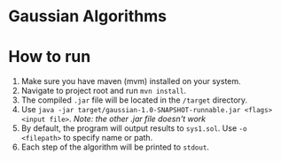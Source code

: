 # Gaussian Algorithms

# How to run

1. Make sure you have maven (mvm) installed on your system.
2. Navigate to project root and run `mvn install`.
3. The compiled `.jar` file will be located in the `/target` directory.
4. Use `java -jar target/gaussian-1.0-SNAPSHOT-runnable.jar <flags> <input file>`. *Note: the other .jar file doesn't work*
5. By default, the program will output results to `sys1.sol`. Use `-o <filepath>` to specify name or path.
6. Each step of the algorithm will be printed to `stdout`.